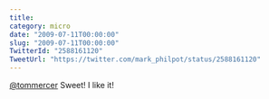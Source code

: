 ```yaml
---
title: 
category: micro
date: "2009-07-11T00:00:00"
slug: "2009-07-11T00:00:00"
TwitterId: "2588161120"
TweetUrl: "https://twitter.com/mark_philpot/status/2588161120"
---
```


[@tommercer](https://twitter.com/tommercer) Sweet! I like it!
